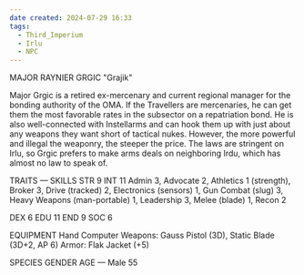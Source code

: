 ```yaml
---
date created: 2024-07-29 16:33
tags:
  - Third_Imperium
  - Irlu
  - NPC
---
```

MAJOR RAYNIER GRGIC
"Grajik"

Major Grgic is a retired ex-mercenary and current regional manager for the bonding authority of the OMA. If the Travellers are mercenaries, he can get them the most favorable rates in the subsector on a repatriation bond. He is also well-connected with Instellarms and can hook them up with just about any weapons they want short of tactical nukes. However, the more powerful and illegal the weaponry, the steeper the price. The laws are stringent on Irlu, so Grgic prefers to make arms deals on neighboring Irdu, which has almost no law to speak of.

TRAITS — SKILLS
STR 9 INT 11 Admin 3, Advocate 2, Athletics
1 (strength), Broker 3, Drive
(tracked) 2, Electronics
(sensors) 1, Gun Combat
(slug) 3, Heavy Weapons
(man-portable) 1, Leadership
3, Melee (blade) 1, Recon 2

DEX 6 EDU 11
END 9 SOC 6

EQUIPMENT Hand Computer
Weapons: Gauss Pistol (3D), Static
Blade (3D+2, AP 6)
Armor: Flak Jacket (+5)

SPECIES GENDER AGE
— Male 55
